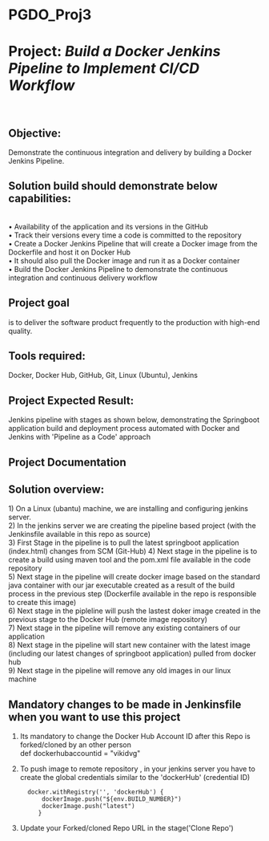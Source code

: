 # PGDO_Proj3
<h1>Project: <i>Build a Docker Jenkins Pipeline to Implement CI/CD Workflow</i> </h1> </br>


<h2>Objective:</h2> Demonstrate the continuous integration and delivery by building a Docker Jenkins Pipeline.  </br>

<h2>Solution build should demonstrate below capabilities: </h2> </br>
•	Availability of the application and its versions in the GitHub </br>
•	Track their versions every time a code is committed to the repository  </br>
•	Create a Docker Jenkins Pipeline that will create a Docker image from the Dockerfile and host it on Docker Hub  </br>
•	It should also pull the Docker image and run it as a Docker container  </br>
•	Build the Docker Jenkins Pipeline to demonstrate the continuous integration and continuous delivery workflow  </br>

<h2>Project goal</h2> is to deliver the software product frequently to the production with high-end quality.  </br>


<h2>Tools required:</h2> Docker, Docker Hub, GitHub, Git, Linux (Ubuntu), Jenkins  </br>

<h2>Project Expected Result:</h2>
Jenkins pipeline with stages as shown below, demonstrating the Springboot application build and deployment process automated with Docker and Jenkins with 'Pipeline as a Code' approach</br>


<h2>Project Documentation</h2>


<h2>Solution overview:</h2> 
1) On a Linux (ubantu) machine, we are installing and configuring jenkins server.</br>
2) In the jenkins server we are creating the pipeline based project (with the Jenkinsfile available in this repo as source)</br>
3) First Stage in the pipeline is to pull the latest springboot application (index.html) changes from SCM (Git-Hub) 
4) Next stage in the pipeline is to create a build using maven tool and the pom.xml file available in the code repository</br>
5) Next stage in the pipeline will create docker image based on the standard java container with our jar executable created as a result of the build process in the previous step (Dockerfile available in the repo is responsible to create this image)</br>
6) Next stage in the pipleline will push the lastest doker image created in the previous stage to the Docker Hub (remote image repository)</br>
7) Next stage in the pipeline will remove any existing containers of our application</br>
8) Next stage in the pipeline will start new container with the latest image (including our latest changes of springboot application) pulled from docker hub</br>
9) Next stage in the pipeline will remove any old images in our linux machine</br>

<h2>Mandatory changes to be made in Jenkinsfile when you want to use this project</h2>

1. Its mandatory to change the Docker Hub Account ID after this Repo is forked/cloned by an other person</br>
    def dockerhubaccountid = "vikidvg"</br>
    

2. To push image to remote repository , in your jenkins server you have to create the global credentials similar to the 'dockerHub' (credential ID)</br>
  
	     docker.withRegistry('', 'dockerHub') {
             dockerImage.push("${env.BUILD_NUMBER}")
             dockerImage.push("latest")
            }
	    
3. Update your Forked/cloned Repo URL in the stage('Clone Repo') 
